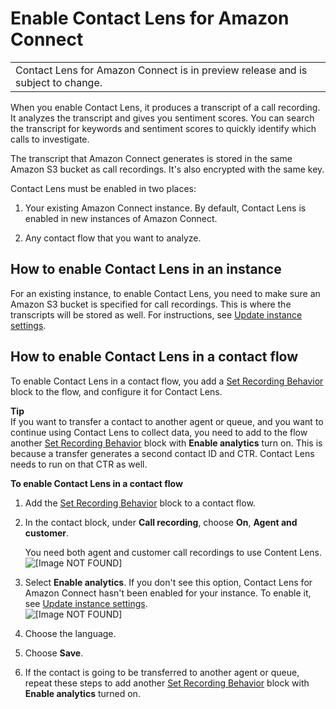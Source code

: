 # Enable Contact Lens for Amazon Connect<a name="enable-analytics"></a>


|  | 
| --- |
| Contact Lens for Amazon Connect is in preview release and is subject to change\. | 

When you enable Contact Lens, it produces a transcript of a call recording\. It analyzes the transcript and gives you sentiment scores\. You can search the transcript for keywords and sentiment scores to quickly identify which calls to investigate\. 

The transcript that Amazon Connect generates is stored in the same Amazon S3 bucket as call recordings\. It's also encrypted with the same key\.

Contact Lens must be enabled in two places:

1. Your existing Amazon Connect instance\. By default, Contact Lens is enabled in new instances of Amazon Connect\.

1. Any contact flow that you want to analyze\.

## How to enable Contact Lens in an instance<a name="enable-analytics-instance"></a>

For an existing instance, to enable Contact Lens, you need to make sure an Amazon S3 bucket is specified for call recordings\. This is where the transcripts will be stored as well\. For instructions, see [Update instance settings](update-instance-settings.md)\. 

## How to enable Contact Lens in a contact flow<a name="enable-analytics-contact-flow"></a>

To enable Contact Lens in a contact flow, you add a [Set Recording Behavior](set-recording-behavior.md) block to the flow, and configure it for Contact Lens\.

**Tip**  
If you want to transfer a contact to another agent or queue, and you want to continue using Contact Lens to collect data, you need to add to the flow another [Set Recording Behavior](set-recording-behavior.md) block with **Enable analytics** turn on\. This is because a transfer generates a second contact ID and CTR\. Contact Lens needs to run on that CTR as well\. 

**To enable Contact Lens in a contact flow**

1. Add the [Set Recording Behavior](set-recording-behavior.md) block to a contact flow\.

1. In the contact block, under **Call recording**, choose **On**, **Agent and customer**\.

   You need both agent and customer call recordings to use Content Lens\.  
![\[Image NOT FOUND\]](http://docs.aws.amazon.com/connect/latest/adminguide/images/set-recording-and-analytics-behavior.png)

1. Select **Enable analytics**\. If you don't see this option, Contact Lens for Amazon Connect hasn't been enabled for your instance\. To enable it, see [Update instance settings](update-instance-settings.md)\.  
![\[Image NOT FOUND\]](http://docs.aws.amazon.com/connect/latest/adminguide/images/set-recording-and-analytics-behavior2.png)

1. Choose the language\.

1. Choose **Save**\.

1. If the contact is going to be transferred to another agent or queue, repeat these steps to add another [Set Recording Behavior](set-recording-behavior.md) block with **Enable analytics** turned on\.